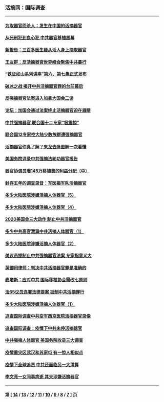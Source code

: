 ### 活摘网：国际调查
---
#### [为取器官而杀人：发生在中国的活摘器官](../../pages/nf5947/n13794731.md?10120430) 
#### [从死刑犯到良心犯 中共器官移植黑幕](../../pages/nf5947/n13764669.md?10120430) 
#### [新报告：三百多医生疑从活人身上摘取器官](../../pages/nf5947/n13703044.md?10120430) 
#### [王友群：反活摘器官世界峰会聚焦中共暴行](../../pages/nf5947/n13250738.md?10120430) 
#### [“铁证如山系列讲座”第六、第七集正式发布](../../pages/nf5947/n13106287.md?10120430) 
#### [破冰之战 揭开中共活摘器官罪的台前幕后](../../pages/nf5947/n13082457.md?10120430) 
#### [反强摘器官法案进入加拿大国会二读](../../pages/nf5947/n13033450.md?10120430) 
#### [论坛：加国会通过法案终止活摘器官迫在眉睫](../../pages/nf5947/n13029839.md?10120430) 
#### [中共强摘器官 联合国十二专家“极震惊”](../../pages/nf5947/n13024313.md?10120430) 
#### [联合国12专家控大陆少数族群遭强摘器官](../../pages/nf5947/n13023877.md?10120430) 
#### [活摘器官你真了解？来龙去脉图解一次看懂](../../pages/nf5947/n13013820.md?10120430) 
#### [美国务院详录中共强摘法轮功器官报告](../../pages/nf5947/n12944519.md?10120430) 
#### [器官协调员曝145万移植费的利益分配（中）](../../pages/nf5947/n12894547.md?10120430) 
#### [封存五年的调查录音：军医揭军队活摘器官](../../pages/nf5947/n12798692.md?10120430) 
#### [多少大陆医院涉嫌活摘人体器官（5）](../../pages/nf5947/n12768383.md?10120430) 
#### [多少大陆医院涉嫌活摘人体器官（4）](../../pages/nf5947/n12664434.md?10120430) 
#### [2020美国会三大动作 制止中共活摘器官](../../pages/nf5947/n12682004.md?10120430) 
#### [多少中共高官泄漏中共活摘人体器官（1）](../../pages/nf5947/n12671234.md?10120430) 
#### [多少大陆医院涉嫌活摘人体器官（2）](../../pages/nf5947/n12655589.md?10120430) 
#### [美议员提制止中共强摘器官法案 专家指意义大](../../pages/nf5947/n12630561.md?10120430) 
#### [英御用律师：判决中共活摘器官罪是准确的](../../pages/nf5947/n12580740.md?10120430) 
#### [麦塔斯：应对中共 国际移植协会需改七原则](../../pages/nf5947/n12514711.md?10120430) 
#### [法65议员连署法律提案 抵制中共活摘罪行](../../pages/nf5947/n12437047.md?10120430) 
#### [多少大陆医院涉嫌活摘人体器官（1）](../../pages/nf5947/n12414284.md?10120430) 
#### [追查国际调查中共空军西京医院活摘器官录像](../../pages/nf5947/n12348837.md?10120430) 
#### [追查国际调查：疫情下中共未停活摘器官](../../pages/nf5947/n12273415.md?10120430) 
#### [中共强摘人体器官 美国务院收录三大调查](../../pages/nf5947/n12181488.md?10120430) 
#### [疫情重灾区武汉和苏家屯 有一惊人相似点](../../pages/nf5947/n12150824.md?10120430) 
#### [疫情下全球追责 中共还面临另一大清算](../../pages/nf5947/n12070397.md?10120430) 
#### [李文亮一女同事病逝 其夫涉嫌活摘器官](../../pages/nf5947/n11957882.md?10120430) 

---
#### 第 [ [14](./14.md?10120430) / [13](./13.md?10120430) / [12](./12.md?10120430) / [11](./11.md?10120430) / [10](./10.md?10120430) / [9](./9.md?10120430) / [8](./8.md?10120430) / [7](./7.md?10120430) ] 页
